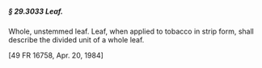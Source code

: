 ##### § 29.3033 Leaf. #####

Whole, unstemmed leaf. Leaf, when applied to tobacco in strip form, shall describe the divided unit of a whole leaf.

[49 FR 16758, Apr. 20, 1984]